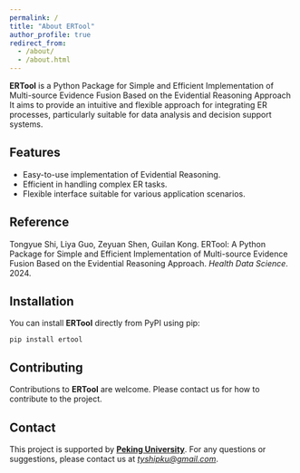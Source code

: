 ```yaml
---
permalink: /
title: "About ERTool"
author_profile: true
redirect_from: 
  - /about/
  - /about.html
---
```

**ERTool** is a Python Package for Simple and Efficient Implementation of Multi-source Evidence Fusion Based on the Evidential Reasoning Approach It aims to provide an intuitive and flexible approach for integrating ER processes, particularly suitable for data analysis and decision support systems.

## Features

- Easy-to-use implementation of Evidential Reasoning.
- Efficient in handling complex ER tasks.
- Flexible interface suitable for various application scenarios.

## Reference
Tongyue Shi, Liya Guo, Zeyuan Shen, Guilan Kong. ERTool: A Python Package for Simple and Efficient Implementation of Multi-source Evidence Fusion Based on the Evidential Reasoning Approach. *Health Data Science*. 2024.

## Installation

You can install **ERTool** directly from PyPI using pip:

```
pip install ertool
```

## Contributing
Contributions to **ERTool** are welcome. Please contact us for how to contribute to the project.

## Contact
This project is supported by **[Peking University](https://english.pku.edu.cn/)**. For any questions or suggestions, please contact us at *tyshipku@gmail.com*.